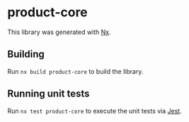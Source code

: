 # product-core

This library was generated with [Nx](https://nx.dev).

## Building

Run `nx build product-core` to build the library.

## Running unit tests

Run `nx test product-core` to execute the unit tests via [Jest](https://jestjs.io).

